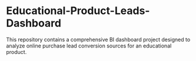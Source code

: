 # Educational-Product-Leads-Dashboard
This repository contains a comprehensive BI dashboard project designed to analyze online purchase lead conversion sources for an educational product. 


